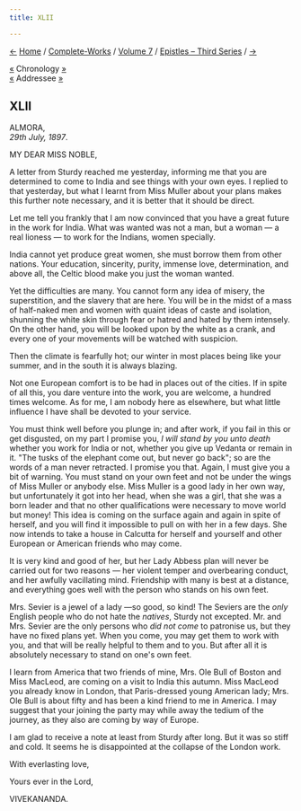 ```yaml
---
title: XLII

---
```

<div>

[←](41_miss_noble.htm) [Home](../../../index.htm) /
[Complete-Works](../../complete_works.htm) / [Volume
7](../volume_7_contents.htm) / [Epistles – Third
Series](epistles_third_series_contents.htm) / [→](43_madam.htm)

  

[«](../../volume_5/epistles_first_series/079_mother.htm) Chronology
[»](../../volume_8/epistles_fourth_series/100_shashi.htm)  
[«](41_miss_noble.htm) Addressee
[»](../../volume_8/epistles_fourth_series/110_margo.htm)

## XLII

ALMORA,  
*29th July, 1897*.

MY DEAR MISS NOBLE,

A letter from Sturdy reached me yesterday, informing me that you are
determined to come to India and see things with your own eyes. I replied
to that yesterday, but what I learnt from Miss Muller about your plans
makes this further note necessary, and it is better that it should be
direct.

Let me tell you frankly that I am now convinced that you have a great
future in the work for India. What was wanted was not a man, but a woman
— a real lioness — to work for the Indians, women specially.

India cannot yet produce great women, she must borrow them from other
nations. Your education, sincerity, purity, immense love, determination,
and above all, the Celtic blood make you just the woman wanted.

Yet the difficulties are many. You cannot form any idea of misery, the
superstition, and the slavery that are here. You will be in the midst of
a mass of half-naked men and women with quaint ideas of caste and
isolation, shunning the white skin through fear or hatred and hated by
them intensely. On the other hand, you will be looked upon by the white
as a crank, and every one of your movements will be watched with
suspicion.

Then the climate is fearfully hot; our winter in most places being like
your summer, and in the south it is always blazing.

Not one European comfort is to be had in places out of the cities. If in
spite of all this, you dare venture into the work, you are welcome, a
hundred times welcome. As for me, I am nobody here as elsewhere, but
what little influence I have shall be devoted to your service.

You must think well before you plunge in; and after work, if you fail in
this or get disgusted, on my part I promise you, *I will stand by you
unto death* whether you work for India or not, whether you give up
Vedanta or remain in it. "The tusks of the elephant come out, but never
go back"; so are the words of a man never retracted. I promise you that.
Again, I must give you a bit of warning. You must stand on your own feet
and not be under the wings of Miss Muller or anybody else. Miss Muller
is a good lady in her own way, but unfortunately it got into her head,
when she was a girl, that she was a born leader and that no other
qualifications were necessary to move world but money! This idea is
coming on the surface again and again in spite of herself, and you will
find it impossible to pull on with her in a few days. She now intends to
take a house in Calcutta for herself and yourself and other European or
American friends who may come.

It is very kind and good of her, but her Lady Abbess plan will never be
carried out for two reasons — her violent temper and overbearing
conduct, and her awfully vacillating mind. Friendship with many is best
at a distance, and everything goes well with the person who stands on
his own feet.

Mrs. Sevier is a jewel of a lady —so good, so kind! The Seviers are the
*only* English people who do not hate the *natives*, Sturdy not
excepted. Mr. and Mrs. Sevier are the only persons who *did not come* to
patronise us, but they have no fixed plans yet. When you come, you may
get them to work with you, and that will be really helpful to them and
to you. But after all it is absolutely necessary to stand on one's own
feet.

I learn from America that two friends of mine, Mrs. Ole Bull of Boston
and Miss MacLeod, are coming on a visit to India this autumn. Miss
MacLeod you already know in London, that Paris-dressed young American
lady; Mrs. Ole Bull is about fifty and has been a kind friend to me in
America. I may suggest that your joining the party may while away the
tedium of the journey, as they also are coming by way of Europe.

I am glad to receive a note at least from Sturdy after long. But it was
so stiff and cold. It seems he is disappointed at the collapse of the
London work.

With everlasting love,

Yours ever in the Lord,

VIVEKANANDA.

</div>
